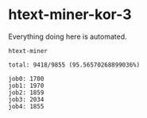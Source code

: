 # htext-miner-kor-3

Everything doing here is automated.

```
htext-miner

total: 9418/9855 (95.56570268899036%)

job0: 1700
job1: 1970
job2: 1859
job3: 2034
job4: 1855
```